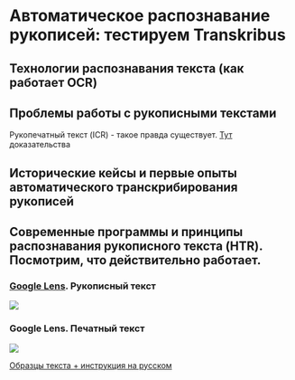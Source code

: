 # Автоматическое распознавание рукописей: тестируем Transkribus

## Технологии распознавания текста (как работает OCR) 

## Проблемы работы с рукописными текстами

Рукопечатный текст (ICR) - такое правда существует. [Тут](https://www.abbyy.com/ru-ru/ocr-sdk/key-features/ocr) доказательства 





## Исторические кейсы и первые опыты автоматического транскрибирования рукописей

## Современные программы и принципы распознавания рукописного текста (HTR). Посмотрим, что действительно работает.



### [Google Lens](https://lens.google.com). Рукописный текст

![](https://github.com/alexdyul/Transkribus/blob/master/Google_H.gif)

### Google Lens. Печатный текст

![](https://github.com/alexdyul/Transkribus/blob/master/Google_T.gif)


[Образцы текста + инструкция на русском](https://drive.google.com/open?id=14b0I4bPHHPkkY_uN2V_S-baC3G404SYp)
